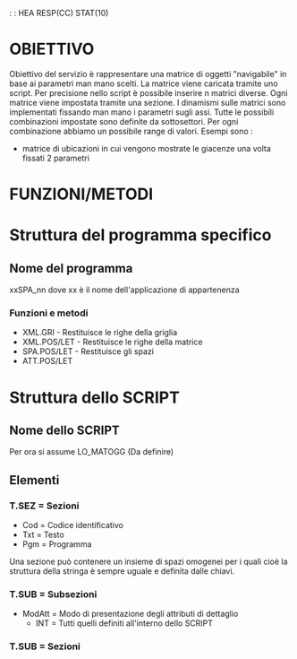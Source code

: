  :  : HEA RESP(CC) STAT(10)
# OBIETTIVO
 Obiettivo del servizio è rappresentare una matrice di oggetti "navigabile" in base ai parametri
 man mano scelti.
 La matrice viene caricata tramite uno script. Per precisione nello script è possibile
 inserire n matrici diverse. Ogni matrice viene impostata tramite una sezione.
 I dinamismi sulle matrici sono implementati fissando man mano i parametri
 sugli assi. Tutte le possibili combinazioni impostate sono definite da sottosettori.
 Per ogni combinazione abbiamo un possibile range di valori.
 Esempi sono : 
 - matrice di ubicazioni in cui vengono mostrate le giacenze una volta fissati 2 parametri

# FUNZIONI/METODI

# Struttura del programma specifico
## Nome del programma
xxSPA_nn dove xx è il nome dell'applicazione di appartenenza

### Funzioni e metodi
 * XML.GRI - Restituisce le righe della griglia
 * XML.POS/LET - Restituisce le righe della matrice
 * SPA.POS/LET - Restituisce gli spazi
 * ATT.POS/LET

# Struttura dello SCRIPT
## Nome dello SCRIPT
Per ora si assume LO_MATOGG (Da definire)
## Elementi
### T.SEZ = Sezioni
 * Cod = Codice identificativo
 * Txt = Testo
 * Pgm = Programma

Una sezione può contenere un insieme di spazi omogenei per i quali cioè la struttura della  stringa è sempre uguale e definita dalle chiavi.
### T.SUB = Subsezioni
 * ModAtt = Modo di presentazione degli attributi di dettaglio
   - INT  = Tutti quelli definiti all'interno dello SCRIPT
### T.SUB = Sezioni
